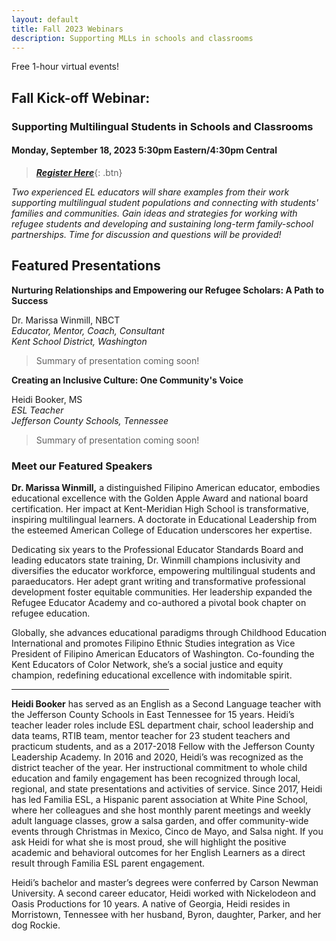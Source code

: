 ```yaml
---
layout: default
title: Fall 2023 Webinars
description: Supporting MLLs in schools and classrooms
---
```


Free 1-hour virtual events!

## Fall Kick-off Webinar: <br> 
### Supporting Multilingual Students in Schools and Classrooms

#### Monday, September 18, 2023 5:30pm Eastern/4:30pm Central

> [***Register Here***](https://forms.gle/mbiWYcfNFgBuLfbx8){: .btn}


*Two experienced EL educators will share examples from their work supporting multilingual student populations and connecting with students' families and communities. Gain ideas and strategies for working with refugee students and developing and sustaining long-term family-school partnerships. Time for discussion and questions will be provided!*

Featured Presentations
------------
**Nurturing Relationships and Empowering our Refugee Scholars: A Path to Success**

Dr. Marissa Winmill, NBCT <br>
*Educator, Mentor, Coach, Consultant* <br>
*Kent School District, Washington* <br>

> Summary of presentation 
> coming soon!

**Creating an Inclusive Culture: One Community's Voice**

Heidi Booker, MS <br>
*ESL Teacher*<br>
*Jefferson County Schools, Tennessee*<br>

> Summary of presentation 
> coming soon!

### Meet our Featured Speakers ###
**Dr. Marissa Winmill,** a distinguished Filipino American educator, embodies educational excellence with the Golden Apple Award and national board certification. Her impact at Kent-Meridian High School is transformative, inspiring multilingual learners. A doctorate in Educational Leadership from the esteemed American College of Education underscores her expertise.

Dedicating six years to the Professional Educator Standards Board and leading educators state training, Dr. Winmill champions inclusivity and diversifies the educator workforce, empowering multilingual students and paraeducators. Her adept grant writing and transformative professional development foster equitable communities. Her leadership expanded the Refugee Educator Academy and co-authored a pivotal book chapter on refugee education.

Globally, she advances educational paradigms through Childhood Education International and promotes Filipino Ethnic Studies integration as Vice President of Filipino American Educators of Washington. Co-founding the Kent Educators of Color Network, she’s a social justice and equity champion, redefining educational excellence with indomitable spirit.

<hr  style="width:50%">

**Heidi Booker** has served as an English as a Second Language teacher with the Jefferson County Schools in East Tennessee for 15 years. Heidi’s teacher leader roles include ESL department chair, school leadership and data teams, RTIB team, mentor teacher for 23 student teachers and practicum students, and as a 2017-2018 Fellow with the Jefferson County Leadership Academy. In 2016 and 2020, Heidi’s was recognized as the district teacher of the year. Her instructional commitment to whole child education and family engagement has been recognized through local, regional, and state presentations and activities of service. Since 2017, Heidi has led Familia ESL, a Hispanic parent association at White Pine School, where her colleagues and she host monthly parent meetings and weekly adult language classes, grow a salsa garden, and offer community-wide events through Christmas in Mexico, Cinco de Mayo, and Salsa night. If you ask Heidi for what she is most proud, she will highlight the positive academic and behavioral outcomes for her English Learners as a direct result through Familia ESL parent engagement.

Heidi’s bachelor and master’s degrees were conferred by Carson Newman University. A second career educator, Heidi worked with Nickelodeon and Oasis Productions for 10 years. A native of Georgia, Heidi resides in Morristown, Tennessee with her husband, Byron, daughter, Parker, and her dog Rockie.
